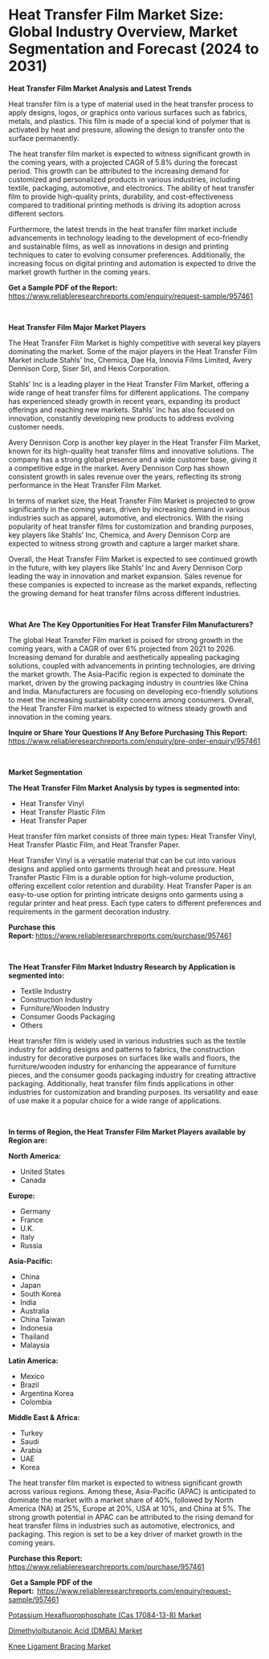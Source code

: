 <p><h1>Heat Transfer Film Market Size: Global Industry Overview, Market Segmentation and Forecast (2024 to 2031)</h1></p><p><strong>Heat Transfer Film Market Analysis and Latest Trends</strong></p>
<p><p>Heat transfer film is a type of material used in the heat transfer process to apply designs, logos, or graphics onto various surfaces such as fabrics, metals, and plastics. This film is made of a special kind of polymer that is activated by heat and pressure, allowing the design to transfer onto the surface permanently.</p><p>The heat transfer film market is expected to witness significant growth in the coming years, with a projected CAGR of 5.8% during the forecast period. This growth can be attributed to the increasing demand for customized and personalized products in various industries, including textile, packaging, automotive, and electronics. The ability of heat transfer film to provide high-quality prints, durability, and cost-effectiveness compared to traditional printing methods is driving its adoption across different sectors.</p><p>Furthermore, the latest trends in the heat transfer film market include advancements in technology leading to the development of eco-friendly and sustainable films, as well as innovations in design and printing techniques to cater to evolving consumer preferences. Additionally, the increasing focus on digital printing and automation is expected to drive the market growth further in the coming years.</p></p>
<p><strong>Get a Sample PDF of the Report:&nbsp;</strong> <a href="https://www.reliableresearchreports.com/enquiry/request-sample/957461">https://www.reliableresearchreports.com/enquiry/request-sample/957461</a></p>
<p>&nbsp;</p>
<p><strong>Heat Transfer Film Major Market Players</strong></p>
<p><p>The Heat Transfer Film Market is highly competitive with several key players dominating the market. Some of the major players in the Heat Transfer Film Market include Stahls’ Inc, Chemica, Dae Ha, Innovia Films Limited, Avery Dennison Corp, Siser Srl, and Hexis Corporation.</p><p>Stahls’ Inc is a leading player in the Heat Transfer Film Market, offering a wide range of heat transfer films for different applications. The company has experienced steady growth in recent years, expanding its product offerings and reaching new markets. Stahls’ Inc has also focused on innovation, constantly developing new products to address evolving customer needs.</p><p>Avery Dennison Corp is another key player in the Heat Transfer Film Market, known for its high-quality heat transfer films and innovative solutions. The company has a strong global presence and a wide customer base, giving it a competitive edge in the market. Avery Dennison Corp has shown consistent growth in sales revenue over the years, reflecting its strong performance in the Heat Transfer Film Market.</p><p>In terms of market size, the Heat Transfer Film Market is projected to grow significantly in the coming years, driven by increasing demand in various industries such as apparel, automotive, and electronics. With the rising popularity of heat transfer films for customization and branding purposes, key players like Stahls’ Inc, Chemica, and Avery Dennison Corp are expected to witness strong growth and capture a larger market share.</p><p>Overall, the Heat Transfer Film Market is expected to see continued growth in the future, with key players like Stahls’ Inc and Avery Dennison Corp leading the way in innovation and market expansion. Sales revenue for these companies is expected to increase as the market expands, reflecting the growing demand for heat transfer films across different industries.</p></p>
<p>&nbsp;</p>
<p><strong>What Are The Key Opportunities For Heat Transfer Film Manufacturers?</strong></p>
<p><p>The global Heat Transfer Film market is poised for strong growth in the coming years, with a CAGR of over 6% projected from 2021 to 2026. Increasing demand for durable and aesthetically appealing packaging solutions, coupled with advancements in printing technologies, are driving the market growth. The Asia-Pacific region is expected to dominate the market, driven by the growing packaging industry in countries like China and India. Manufacturers are focusing on developing eco-friendly solutions to meet the increasing sustainability concerns among consumers. Overall, the Heat Transfer Film market is expected to witness steady growth and innovation in the coming years.</p></p>
<p><strong>Inquire or Share Your Questions If Any Before Purchasing This Report:</strong> <a href="https://www.reliableresearchreports.com/enquiry/pre-order-enquiry/957461">https://www.reliableresearchreports.com/enquiry/pre-order-enquiry/957461</a></p>
<p>&nbsp;</p>
<p><strong>Market Segmentation</strong></p>
<p><strong>The Heat Transfer Film Market Analysis by types is segmented into:</strong></p>
<p><ul><li>Heat Transfer Vinyl</li><li>Heat Transfer Plastic Film</li><li>Heat Transfer Paper</li></ul></p>
<p><p>Heat transfer film market consists of three main types: Heat Transfer Vinyl, Heat Transfer Plastic Film, and Heat Transfer Paper. </p><p>Heat Transfer Vinyl is a versatile material that can be cut into various designs and applied onto garments through heat and pressure. Heat Transfer Plastic Film is a durable option for high-volume production, offering excellent color retention and durability. Heat Transfer Paper is an easy-to-use option for printing intricate designs onto garments using a regular printer and heat press. Each type caters to different preferences and requirements in the garment decoration industry.</p></p>
<p><strong>Purchase this Report:&nbsp;</strong><a href="https://www.reliableresearchreports.com/purchase/957461">https://www.reliableresearchreports.com/purchase/957461</a></p>
<p>&nbsp;</p>
<p><strong>The Heat Transfer Film Market Industry Research by Application is segmented into:</strong></p>
<p><ul><li>Textile Industry</li><li>Construction Industry</li><li>Furniture/Wooden Industry</li><li>Consumer Goods Packaging</li><li>Others</li></ul></p>
<p><p>Heat transfer film is widely used in various industries such as the textile industry for adding designs and patterns to fabrics, the construction industry for decorative purposes on surfaces like walls and floors, the furniture/wooden industry for enhancing the appearance of furniture pieces, and the consumer goods packaging industry for creating attractive packaging. Additionally, heat transfer film finds applications in other industries for customization and branding purposes. Its versatility and ease of use make it a popular choice for a wide range of applications.</p></p>
<p>&nbsp;</p>
<p><strong>In terms of Region, the Heat Transfer Film Market Players available by Region are:</strong></p>
<p>
    <p> <strong> North America: </strong>
        <ul>
            <li>United States</li>
            <li>Canada</li>
        </ul>
        </p> 
    <p> <strong> Europe: </strong>
        <ul>
            <li>Germany</li>
            <li>France</li>
            <li>U.K.</li>
            <li>Italy</li>
            <li>Russia</li>
        </ul>
        </p> 
    <p> <strong> Asia-Pacific: </strong>
        <ul>
            <li>China</li>
            <li>Japan</li>
            <li>South Korea</li>
            <li>India</li>
            <li>Australia</li>
            <li>China Taiwan</li>
            <li>Indonesia</li>
            <li>Thailand</li>
            <li>Malaysia</li>
        </ul>
        </p> 
    <p> <strong> Latin America: </strong>
        <ul>
            <li>Mexico</li>
            <li>Brazil</li>
            <li>Argentina Korea</li>
            <li>Colombia</li>
        </ul>
        </p> 
    <p> <strong> Middle East & Africa: </strong>
        <ul>
            <li>Turkey</li>
            <li>Saudi</li>
            <li>Arabia</li>
            <li>UAE</li>
            <li>Korea</li>
        </ul>
    </p>
    </p>
<p><p>The heat transfer film market is expected to witness significant growth across various regions. Among these, Asia-Pacific (APAC) is anticipated to dominate the market with a market share of 40%, followed by North America (NA) at 25%, Europe at 20%, USA at 10%, and China at 5%. The strong growth potential in APAC can be attributed to the rising demand for heat transfer films in industries such as automotive, electronics, and packaging. This region is set to be a key driver of market growth in the coming years.</p></p>
<p><strong>Purchase this Report: </strong><a href="https://www.reliableresearchreports.com/purchase/957461">https://www.reliableresearchreports.com/purchase/957461</a></p>
<p>&nbsp;<strong>Get a Sample PDF of the Report:&nbsp;&nbsp;</strong><a href="https://www.reliableresearchreports.com/enquiry/request-sample/957461">https://www.reliableresearchreports.com/enquiry/request-sample/957461</a></p>
<p><strong></strong></p>
<p><p><a href="https://view.publitas.com/reportprime-1/potassium-hexafluorophosphate-cas-17084-13-8-market-share-market-new-trends-analysis-report-by-type-by-application-by-end-use-by-region-and-segment-forecasts-2023-2030/">Potassium Hexafluorophosphate (Cas 17084-13-8) Market</a></p><p><a href="https://view.publitas.com/reportprime-1/dimethylolbutanoic-acid-dmba-market-growth-market-trends-covid-19-impact-and-forecasts-for-period-from-2023-2030/">Dimethylolbutanoic Acid (DMBA) Market</a></p><p><a href="https://view.publitas.com/reportprime-1/knee-ligament-bracing-market-dynamics-2023-2030-also-about-its-market-trends-projections-and-opportunities/">Knee Ligament Bracing Market</a></p></p>